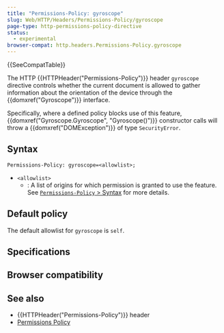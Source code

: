 ```yaml
---
title: "Permissions-Policy: gyroscope"
slug: Web/HTTP/Headers/Permissions-Policy/gyroscope
page-type: http-permissions-policy-directive
status:
  - experimental
browser-compat: http.headers.Permissions-Policy.gyroscope
---
```


 {{SeeCompatTable}}

The HTTP {{HTTPHeader("Permissions-Policy")}} header `gyroscope` directive controls whether the current document is allowed to gather information about the orientation of the device through the {{domxref("Gyroscope")}} interface.

Specifically, where a defined policy blocks use of this feature, {{domxref("Gyroscope.Gyroscope", "Gyroscope()")}} constructor calls will throw a {{domxref("DOMException")}} of type `SecurityError`.

## Syntax

```http
Permissions-Policy: gyroscope=<allowlist>;
```

- `<allowlist>`
  - : A list of origins for which permission is granted to use the feature. See [`Permissions-Policy` > Syntax](/Web/HTTP/Headers/Permissions-Policy#syntax) for more details.

## Default policy

The default allowlist for `gyroscope` is `self`.

## Specifications



## Browser compatibility



## See also

- {{HTTPHeader("Permissions-Policy")}} header
- [Permissions Policy](/Web/HTTP/Permissions_Policy)

